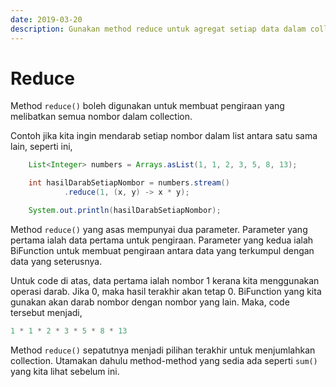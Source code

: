 ```yaml
---
date: 2019-03-20
description: Gunakan method reduce untuk agregat setiap data dalam collection.
---
```


# Reduce

Method `reduce()` boleh digunakan untuk membuat pengiraan yang melibatkan semua
nombor dalam collection.

Contoh jika kita ingin mendarab setiap nombor dalam list antara satu sama lain,
seperti ini,

```java
    List<Integer> numbers = Arrays.asList(1, 1, 2, 3, 5, 8, 13);

    int hasilDarabSetiapNombor = numbers.stream()
            .reduce(1, (x, y) -> x * y);

    System.out.println(hasilDarabSetiapNombor);
```

Method `reduce()` yang asas mempunyai dua parameter. Parameter yang pertama
ialah data pertama untuk pengiraan. Parameter yang kedua ialah BiFunction untuk
membuat pengiraan antara data yang terkumpul dengan data yang seterusnya.

Untuk code di atas, data pertama ialah nombor 1 kerana kita menggunakan operasi
darab. Jika 0, maka hasil terakhir akan tetap 0. BiFunction yang kita gunakan
akan darab nombor dengan nombor yang lain. Maka, code tersebut menjadi,

```java
1 * 1 * 2 * 3 * 5 * 8 * 13
```

Method `reduce()` sepatutnya menjadi pilihan terakhir untuk menjumlahkan
collection. Utamakan dahulu method-method yang sedia ada seperti `sum()` yang
kita lihat sebelum ini.
